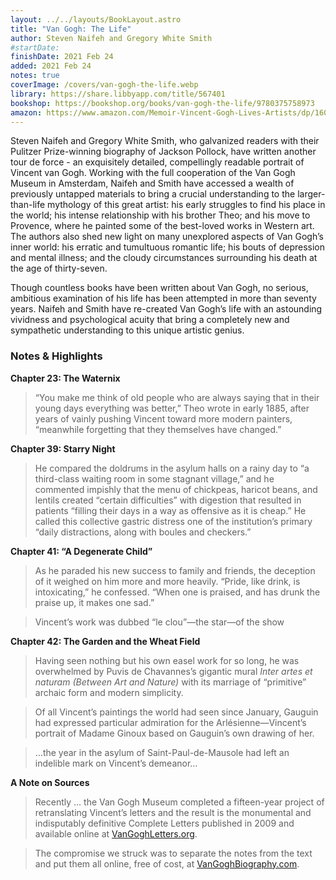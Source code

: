 ```yaml
---
layout: ../../layouts/BookLayout.astro
title: "Van Gogh: The Life"
author: Steven Naifeh and Gregory White Smith
#startDate:
finishDate: 2021 Feb 24
added: 2021 Feb 24
notes: true
coverImage: /covers/van-gogh-the-life.webp
library: https://share.libbyapp.com/title/567401
bookshop: https://bookshop.org/books/van-gogh-the-life/9780375758973
amazon: https://www.amazon.com/Memoir-Vincent-Gogh-Lives-Artists/dp/1606065602/
---
```


Steven Naifeh and Gregory White Smith, who galvanized readers with their Pulitzer Prize-winning biography of Jackson Pollock, have written another tour de force - an exquisitely detailed, compellingly readable portrait of Vincent van Gogh. Working with the full cooperation of the Van Gogh Museum in Amsterdam, Naifeh and Smith have accessed a wealth of previously untapped materials to bring a crucial understanding to the larger-than-life mythology of this great artist: his early struggles to find his place in the world; his intense relationship with his brother Theo; and his move to Provence, where he painted some of the best-loved works in Western art. The authors also shed new light on many unexplored aspects of Van Gogh’s inner world: his erratic and tumultuous romantic life; his bouts of depression and mental illness; and the cloudy circumstances surrounding his death at the age of thirty-seven.

Though countless books have been written about Van Gogh, no serious, ambitious examination of his life has been attempted in more than seventy years. Naifeh and Smith have re-created Van Gogh’s life with an astounding vividness and psychological acuity that bring a completely new and sympathetic understanding to this unique artistic genius.

### Notes & Highlights
**Chapter 23: The Waternix**
> “You make me think of old people who are always saying that in their young days everything was better,” Theo wrote in early 1885, after years of vainly pushing Vincent toward more modern painters, “meanwhile forgetting that they themselves have changed.”

**Chapter 39: Starry Night**
> He compared the doldrums in the asylum halls on a rainy day to “a third-class waiting room in some stagnant village,” and he commented impishly that the menu of chickpeas, haricot beans, and lentils created “certain difficulties” with digestion that resulted in patients “filling their days in a way as offensive as it is cheap.” He called this collective gastric distress one of the institution’s primary “daily distractions, along with boules and checkers.”

**Chapter 41: “A Degenerate Child”**
> As he paraded his new success to family and friends, the deception of it weighed on him more and more heavily. “Pride, like drink, is intoxicating,” he confessed. “When one is praised, and has drunk the praise up, it makes one sad.”

> Vincent’s work was dubbed “le clou”—the star—of the show

**Chapter 42: The Garden and the Wheat Field**
> Having seen nothing but his own easel work for so long, he was overwhelmed by Puvis de Chavannes’s gigantic mural *Inter artes et naturam (Between Art and Nature)* with its marriage of “primitive” archaic form and modern simplicity.

> Of all Vincent’s paintings the world had seen since January, Gauguin had expressed particular admiration for the Arlésienne—Vincent’s portrait of Madame Ginoux based on Gauguin’s own drawing of her.

> …the year in the asylum of Saint-Paul-de-Mausole had left an indelible mark on Vincent’s demeanor…

**A Note on Sources**
> Recently … the Van Gogh Museum completed a fifteen-year project of retranslating Vincent’s letters and the result is the monumental and indisputably definitive Complete Letters published in 2009 and available online at [VanGoghLetters.org](https://www.vangoghletters.org).

> The compromise we struck was to separate the notes from the text and put them all online, free of cost, at [VanGoghBiography.com](https://www.vangoghbiography.com).  
